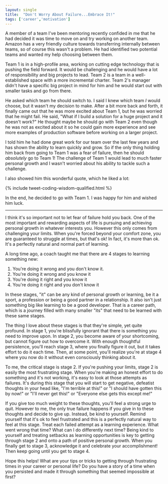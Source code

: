 ```yaml
---
layout: single
title:  "Don't Worry About Failure...Embrace It!"
tags: ['career','motivation']
---
```


A member of a team I've been mentoring recently confided in me that he had decided it was time to move on and try working on another team. Amazon has a very friendly culture towards transferring internally between teams, so of course this wasn't a problem. He had identified two potential teams and wanted my help choosing between them.

Team 1 is in a high-profile area, working on cutting edge technology that is pushing the field forward. It would be challenging and he would have a lot of responsibility and big projects to lead. Team 2 is a team in a well-established space with a more incremental charter. Team 2's manager didn't have a specific big project in mind for him and he would start out with smaller tasks and go from there.

He asked which team he should switch to. I said I knew which team *I* would choose, but it wasn't my decision to make. After a bit more back and forth, it finally came out that he was more excited about Team 1, but he was worried that he might fail. He said, "What if I build a solution for a huge project and it doesn't work?" He thought maybe he should go with Team 2 even though he was not as excited about it so he could gain more experience and see more examples of production software before working on a larger project.

I told him he had done great work for our team over the last few years and has shown the ability to learn quickly and grow. So if the only thing holding him back from going to Team 1 was a fear of failure, then he should *absolutely* go to Team 1! The challenge of Team 1 would lead to much faster personal growth and I wasn't worried about his ability to tackle such a challenge.

I also showed him this wonderful quote, which he liked a lot:

{% include tweet-coding-wisdom-qualified.html %}

In the end, he decided to go with Team 1. I was happy for him and wished him luck.

---

I think it's so important not to let fear of failure hold you back. One of the most important and rewarding aspects of life is pursuing and achieving personal growth in whatever interests you. However this only comes from challenging your limits. When you're forced beyond your comfort zone, you are guaranteed to struggle at times, but that's ok! In fact, it's more than ok. It's a perfectly natural and normal part of learning.

A long time ago, a coach taught me that there are 4 stages to learning something new:

1. You're doing it wrong and you don't know it.
1. You're doing it wrong and you know it
1. You're doing it right and you know it
1. You're doing it right and you don't know it

In these stages, "it" can be any kind of personal growth or learning, be it a sport, a profession or being a good partner in a relationship. It also isn't just something big like learning to be a good developer. That is a career path, which is a journey filled with many smaller "its" that need to be learned with these same stages.

The thing I love about these stages is that they're simple, yet quite profound. In stage 1, you're blissfully ignorant that there is something you need to improve upon. In stage 2, you become aware of your shortcoming, but cannot figure out how to overcome it. With enough thoughtful persistence, you'll reach stage 3, where you finally figure it out, but it takes effort to do it each time. Then, at some point, you'll realize you're at stage 4 where you now do it without even consciously thinking about it.

To me, the critical stage is stage 2. If you're pushing your limits, stage 2 is easily the most frustrating stage. When you're making an honest effort to do something and it's not working, it's easy to look at those attempts as failures. It's during this stage that you will start to get negative, defeatist thoughts in your head like, "I'm terrible at this!" or "I should have gotten this by now!" or "I'll never get this!" or "Everyone else gets this except me!"

If you give too much weight to these thoughts, you'll feel a strong urge to quit. However to me, the only true failure happens if you give in to these thoughts and decide to give up. Instead, be kind to yourself. Remind yourself that it's ok to feel frustrated and this is a perfectly natural way to feel at this stage. Treat each failed attempt as a learning experience. What went wrong that time? What can I do differently next time? Being kind to yourself and treating setbacks as learning opportunities is key to getting through stage 2 and onto a path of positive personal growth. When you finally get to stage 3, acknowledge it and celebrate your accomplishment! Then keep going until you get to stage 4.

Hope this helps! What are your tips or tricks to getting through frustrating times in your career or personal life? Do you have a story of a time when you persisted and made it through something that seemed impossible at first?
